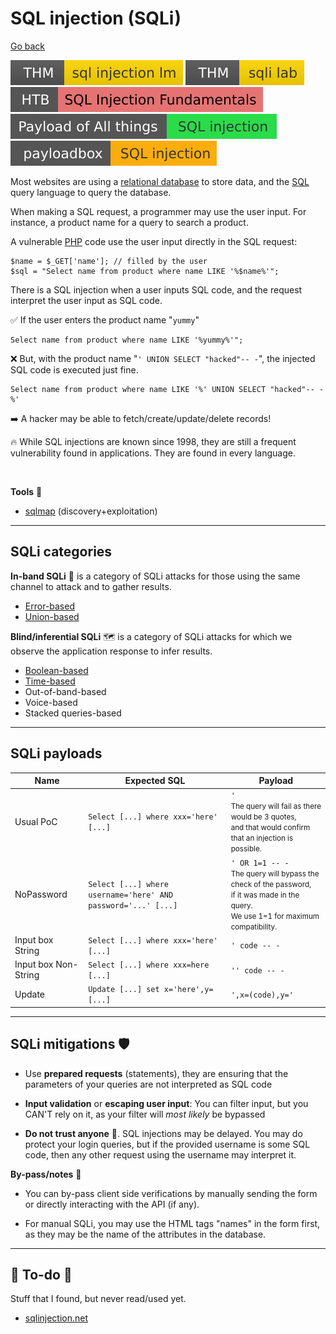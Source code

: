 # SQL injection (SQLi)

[Go back](../../index.md)

[![sqlinjectionlm](../../../../_badges/thm/sqlinjectionlm.svg)](https://tryhackme.com/room/sqlinjectionlm)
[![sqlilab](../../../../_badges/thm/sqlilab.svg)](https://tryhackme.com/room/sqlilab)
[![sqlinjectionfundamentals](../../../../_badges/htb/sqlinjectionfundamentals.svg)](https://academy.hackthebox.com/course/preview/sql-injection-fundamentals)
[![SQL Injection](../../../../_badges/poat/sql_injection.svg)](https://github.com/swisskyrepo/PayloadsAllTheThings/tree/master/SQL%20Injection)
[![sql-injection-payload-list](../../../../_badges/payloadbox/sql_injection.svg)](https://github.com/payloadbox/sql-injection-payload-list)

<div class="row row-cols-md-2"><div>

Most websites are using a [relational database](/programming-languages/databases/relational/_knowledge/index.md) to store data, and the [SQL](/programming-languages/databases/relational/sql/index.md) query language to query the database.

When making a SQL request, a programmer may use the user input. For instance, a product name for a query to search a product.

A vulnerable [PHP](/programming-languages/web/php/_general/index.md) code use the user input directly in the SQL request:

```php!
$name = $_GET['name']; // filled by the user
$sql = "Select name from product where name LIKE '%$name%'";
```

There is a SQL injection when a user inputs SQL code, and the request interpret the user input as SQL code.

✅ If the user enters the product name "`yummy`"


```sql!
Select name from product where name LIKE '%yummy%'";
```
</div><div>

❌ But, with the product name "`' UNION SELECT "hacked"-- -`", the injected SQL code is executed just fine.

```sql!
Select name from product where name LIKE '%' UNION SELECT "hacked"-- -%'
```

➡️ A hacker may be able to fetch/create/update/delete records!

🔥 While SQL injections are known since 1998, they are still a frequent vulnerability found in applications. They are found in every language.

<br>

**Tools** 🤖

* [sqlmap](../../tools/sqlmap.md) (discovery+exploitation)
</div></div>

<hr class="sep-both">

## SQLi categories

<div class="row row-cols-md-2"><div>

**In-band SQLi** 🎸 is a category of SQLi attacks for those using the same channel to attack and to gather results.

* [Error-based](files/error_sqli.md)
* [Union-based](files/union_sqli.md)

</div><div>

**Blind/inferential SQLi** 🗺️ is a category of SQLi attacks for which we observe the application response to infer results.

* [Boolean-based](files/boolean_sqli.md)
* [Time-based](files/time_sqli.md)
* Out-of-band-based
* Voice-based
* Stacked queries-based
</div></div>

<hr class="sep-both">

## SQLi payloads

<table class="table table-bordered table-striped border-dark mt-3">
<thead>
<tr><th>Name</th><th>Expected SQL</th><th>Payload</th></tr>
</thead>
<tbody>

<tr><td>Usual PoC</td><td><code>Select [...] where xxx='here' [...]</code></td><td><code>'</code><br><small>The query will fail as there would be 3 quotes,<br> and that would confirm that an injection is possible.</small></td></tr>

<tr><td>NoPassword</td><td><code>Select [...] where username='here' AND password='...' [...]</code></td><td><code>' OR 1=1 -- -</code><br><small>The query will bypass the check of the password,<br>if it was made in the query.<br>We use 1=1 for maximum compatibility.</small></td></tr>

<tr><td>Input box String</td><td><code>Select [...] where xxx='here' [...]</code></td><td><code>' code -- -</code></td></tr>

<tr><td>Input box Non-String</td><td><code>Select [...] where xxx=here [...]</code></td><td><code>'' code -- -</code></td></tr>

<tr><td>Update</td><td><code>Update [...] set x='here',y=[...]</code></td><td><code>',x=(code),y='</code></td></tr>
</tbody></table>

<hr class="sep-both">

## SQLi mitigations 🛡️

<div class="row row-cols-md-2 mt-3"><div>

* Use **prepared requests** (statements), they are ensuring that the parameters of your queries are not interpreted as SQL code

* **Input validation** or **escaping user input**: You can filter input, but you CAN'T rely on it, as your filter will _most likely_ be bypassed

* **Do not trust anyone** 📌. SQL injections may be delayed. You may do protect your login queries, but if the provided username is some SQL code, then any other request using the username may interpret it.
</div><div>

**By-pass/notes** 🔏

* You can by-pass client side verifications by manually sending the form or directly interacting with the API (if any).

* For manual SQLi, you may use the HTML tags "names" in the form first, as they may be the name of the attributes in the database.
</div></div>

<hr class="sep-both">

## 👻 To-do 👻

Stuff that I found, but never read/used yet.

<div class="row row-cols-lg-2"><div>

* [sqlinjection.net](https://www.sqlinjection.net/)
</div><div>
</div></div>